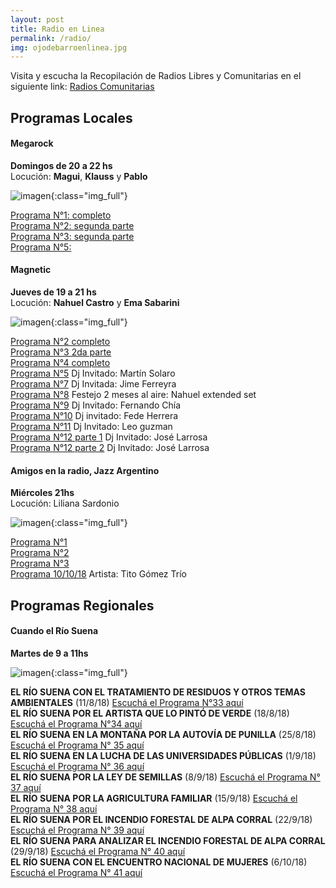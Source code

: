 ```yaml
---
layout: post
title: Radio en Linea
permalink: /radio/
img: ojodebarroenlinea.jpg
---
```


Visita y escucha la Recopilación de Radios Libres y Comunitarias en el siguiente link: [Radios Comunitarias](https://www.respeto.org.ar/radios)

## Programas Locales

#### Megarock  
__Domingos de 20 a 22 hs__  
Locución:
__Magui__, __Klauss__ y __Pablo__

![imagen]({{site.baseurl}}/img/megarock.jpg){:class="img_full"}

[Programa N°1: completo](https://archive.org/details/ojodebarro_megarock_1)  
[Programa N°2: segunda parte](https://archive.org/details/ojodebarro_megarock_2)  
[Programa N°3: segunda parte](https://archive.org/details/ojodebarro_megarock_3)  
[Programa N°5:](https://archive.org/details/ojodebarro_megarock_6)

#### Magnetic  
__Jueves de 19 a 21 hs__  
Locución: __Nahuel Castro__ y __Ema Sabarini__

![imagen]({{site.baseurl}}/img/magnetic1.jpeg){:class="img_full"}

[Programa N°2 completo](https://archive.org/details/ojodebarro_magnetic_2)  
[Programa N°3 2da parte](https://archive.org/details/ojodebarro_magnetic_3)  
[Programa N°4 completo](https://archive.org/details/ojodebarro_magnetic_4)  
[Programa N°5](https://archive.org/details/ojodebarro_magnetic_5) Dj Invitado: Martín Solaro  
[Programa N°7](https://archive.org/details/ojodebarro_magnetic_8) Dj Invitada: Jime Ferreyra  
[Programa N°8](https://archive.org/details/ojodebarro_magnetic_8_201809) Festejo 2 meses al aire: Nahuel extended set  
[Programa N°9](https://archive.org/details/magnetic_9) Dj Invitado: Fernando Chía  
[Programa N°10](https://archive.org/details/ojodebarro_magnetic_10) Dj invitado: Fede Herrera  
[Programa N°11](https://archive.org/details/ojodebarro_magnetic_11) Dj Invitado: Leo guzman  
[Programa N°12 parte 1](https://archive.org/details/ojodebarro_magnetic_12_1) Dj Invitado: José Larrosa  
[Programa N°12 parte 2](https://archive.org/details/ojodebarro_magnetic_12_2) Dj Invitado: José Larrosa  


#### Amigos en la radio, Jazz Argentino

__Miércoles 21hs__  
Locución: Liliana Sardonio  

![imagen]({{site.baseurl}}/img/amigosenlaradio.jpeg){:class="img_full"}  

[Programa N°1](https://archive.org/details/ojodebarro_amigosenlaradio_1)  
[Programa N°2](https://archive.org/details/ojodebarro_amigosenlaradio_2)  
[Programa N°3](https://archive.org/details/ojodebarro_amigosporlaradio_3)  
[Programa 10/10/18](https://archive.org/details/ojodebarro_amigosenlaradio_10_10) Artista: Tito Gómez Trío

## Programas Regionales

#### Cuando el Río Suena
__Martes de 9 a 11hs__  

![imagen]({{site.baseurl}}/img/cuandoelriosuena.jpg){:class="img_full"}

__EL RÍO SUENA CON EL TRATAMIENTO DE RESIDUOS Y OTROS TEMAS AMBIENTALES__ (11/8/18) [Escuchá el Programa N°33 aquí](https://archive.org/details/ojodebarro_cuandoelriosuena_1)  
__EL RÍO SUENA POR EL ARTISTA QUE LO PINTÓ DE VERDE__ (18/8/18) [Escuchá el Programa N°34 aquí](https://archive.org/details/ojodebarro_cuandoelriosuena_2)  
__EL RÍO SUENA EN LA MONTAÑA POR LA AUTOVÍA DE PUNILLA__ (25/8/18) [Escuchá el Programa N° 35 aquí](https://archive.org/details/ojodebarro_cuandoelriosuena_3)  
__EL RÍO SUENA EN LA LUCHA DE LAS UNIVERSIDADES PÚBLICAS__ (1/9/18) [Escuchá el Programa N° 36 aquí](https://archive.org/details/ojodebarro_cuandoelriosuena_4_1)  
__EL RÍO SUENA POR LA LEY DE SEMILLAS__ (8/9/18) [Escuchá el Programa N° 37 aquí](https://archive.org/details/ojodebarro_cuandoelriosuena_4)  
__EL RÍO SUENA POR LA AGRICULTURA FAMILIAR__ (15/9/18) [Escuchá el Programa N° 38 aquí](https://archive.org/details/ojodebarro_cuandoelriosuena_6)  
__EL RÍO SUENA POR EL INCENDIO FORESTAL DE ALPA CORRAL__ (22/9/18) [Escuchá el Programa N° 39 aquí](https://archive.org/details/ojodebarro_cuandoelriosuena_39)  
__EL RÍO SUENA PARA ANALIZAR EL INCENDIO FORESTAL DE ALPA CORRAL__ (29/9/18) [Escuchá el Programa N° 40 aquí](https://archive.org/details/ojodebarro_cuandoelriosuena_40)  
__EL RÍO SUENA CON EL ENCUENTRO NACIONAL DE MUJERES__ (6/10/18) [Escuchá el Programa N° 41 aquí](https://archive.org/details/ojodebarro_cuandoelriosuena_41)

